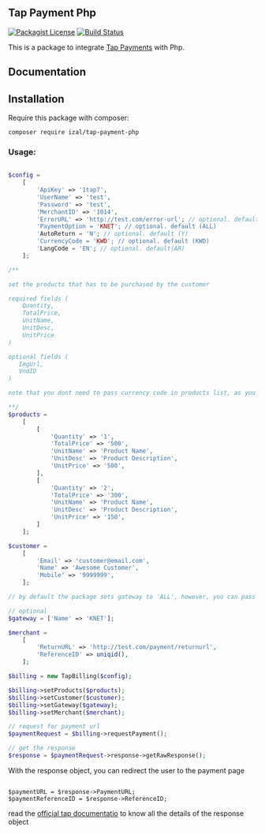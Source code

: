 ## Tap Payment Php
[![Packagist License](https://poser.pugx.org/barryvdh/laravel-debugbar/license.png)](http://choosealicense.com/licenses/mit/)
[![Build Status](https://travis-ci.org/iZaL/tap-payment-php.svg?branch=master)](https://travis-ci.org/iZaL/tap-payment-php)

This is a package to integrate [Tap Payments](https://www.tap.company/) with Php.

## Documentation

## Installation

Require this package with composer:

```shell
composer require izal/tap-payment-php
```


### Usage:


```php

$config =
    [
        'ApiKey' => '1tap7',
        'UserName' => 'test',
        'Password' => 'test',
        'MerchantID' => '1014',
        'ErrorURL' => 'http://test.com/error-url'; // optional. default(NULL)
        'PaymentOption = 'KNET'; // optional. default (ALL)
        'AutoReturn = 'N'; // optional. default (Y)
        'CurrencyCode = 'KWD'; // optional. default (KWD)
        'LangCode = 'EN'; // optional. default(AR)
    ];

/**

set the products that has to be purchased by the customer

required fields (
    Quantity, 
    TotalPrice,
    UnitName,
    UnitDesc,
    UnitPrice
)

optional fields (
   ImgUrl,
   VndID
)

note that you dont need to pass currency code in products list, as you are already passing it in the config.

**/
$products =
    [
        [
            'Quantity' => '1',
            'TotalPrice' => '500',
            'UnitName' => 'Product Name',
            'UnitDesc' => 'Product Description',
            'UnitPrice' => '500',
        ],
        [
            'Quantity' => '2',
            'TotalPrice' => '300',
            'UnitName' => 'Product Name',
            'UnitDesc' => 'Product Description',
            'UnitPrice' => '150',
        ]
    ];

$customer =
    [
        'Email' => 'customer@email.com',
        'Name' => 'Awesome Customer',
        'Mobile' => '9999999',
    ];

// by default the package sets gateway to 'ALL', however, you can pass the below method if you need to set the gateway to other available options (KNET,VISA,MASTER,AMEX) 

// optional
$gateway = ['Name' => 'KNET'];

$merchant =
    [
        'ReturnURL' => 'http://test.com/payment/returnurl',
        'ReferenceID' => uniqid(),
    ];

$billing = new TapBilling($config);

$billing->setProducts($products);
$billing->setCustomer($customer);
$billing->setGateway($gateway);
$billing->setMerchant($merchant);

// request for payment url
$paymentRequest = $billing->requestPayment();

// get the response
$response = $paymentRequest->response->getRawResponse();

```

With the response object, you can redirect the user to the payment page

```

$paymentURL = $response->PaymentURL;
$paymentReferenceID = $response->ReferenceID;

```


read the [official tap documentatio](https://www.tap.company/developers) to know all the details of the response object
